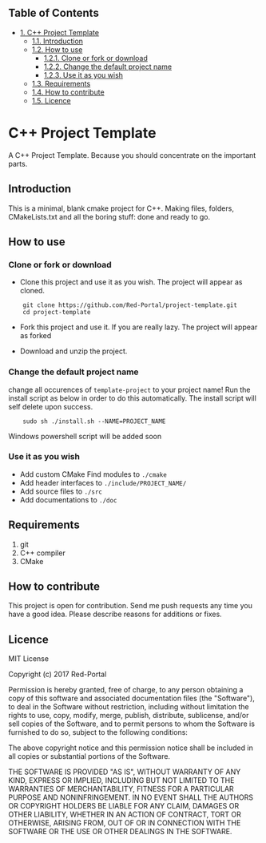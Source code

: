 <div id="table-of-contents">
<h2>Table of Contents</h2>
<div id="text-table-of-contents">
<ul>
<li><a href="#sec-1">1. C++ Project Template</a>
<ul>
<li><a href="#sec-1-1">1.1. Introduction</a></li>
<li><a href="#sec-1-2">1.2. How to use</a>
<ul>
<li><a href="#sec-1-2-1">1.2.1. Clone or fork or download</a></li>
<li><a href="#sec-1-2-2">1.2.2. Change the default project name</a></li>
<li><a href="#sec-1-2-3">1.2.3. Use it as you wish</a></li>
</ul>
</li>
<li><a href="#sec-1-3">1.3. Requirements</a></li>
<li><a href="#sec-1-4">1.4. How to contribute</a></li>
<li><a href="#sec-1-5">1.5. Licence</a></li>
</ul>
</li>
</ul>
</div>
</div>

# C++ Project Template<a id="sec-1" name="sec-1"></a>

A C++ Project Template. 
Because you should concentrate on the important parts.

## Introduction<a id="sec-1-1" name="sec-1-1"></a>

This is a minimal, blank cmake project for C++.
Making files, folders, CMakeLists.txt and all the boring stuff: done and ready to go.

## How to use<a id="sec-1-2" name="sec-1-2"></a>

### Clone or fork or download<a id="sec-1-2-1" name="sec-1-2-1"></a>

-   Clone this project and use it as you wish.
    The project will appear as cloned.

``` shell
    git clone https://github.com/Red-Portal/project-template.git
    cd project-template

```

-   Fork this project and use it. If you are really lazy.
    The project will appear as forked

-   Download and unzip the project.

### Change the default project name<a id="sec-1-2-2" name="sec-1-2-2"></a>

change all occurences of `template-project` to your project name!
Run the install script as below in order to do this automatically.
The install script will self delete upon success.

``` shell
	sudo sh ./install.sh --NAME=PROJECT_NAME
```

Windows powershell script will be added soon

### Use it as you wish<a id="sec-1-2-3" name="sec-1-2-3"></a>

-   Add custom CMake Find modules to `./cmake`
-   Add header interfaces to `./include/PROJECT_NAME/`
-   Add source files to `./src`
-   Add documentations to `./doc`

## Requirements<a id="sec-1-3" name="sec-1-3"></a>

1.  git
2.  C++ compiler
3.  CMake

## How to contribute<a id="sec-1-4" name="sec-1-4"></a>

This project is open for contribution.
Send me push requests any time you have a good idea.
Please describe reasons for additions or fixes.

## Licence<a id="sec-1-5" name="sec-1-5"></a>

MIT License

Copyright (c) 2017 Red-Portal

Permission is hereby granted, free of charge, to any person obtaining a copy
of this software and associated documentation files (the "Software"), to deal
in the Software without restriction, including without limitation the rights
to use, copy, modify, merge, publish, distribute, sublicense, and/or sell
copies of the Software, and to permit persons to whom the Software is
furnished to do so, subject to the following conditions:

The above copyright notice and this permission notice shall be included in all
copies or substantial portions of the Software.

THE SOFTWARE IS PROVIDED "AS IS", WITHOUT WARRANTY OF ANY KIND, EXPRESS OR
IMPLIED, INCLUDING BUT NOT LIMITED TO THE WARRANTIES OF MERCHANTABILITY,
FITNESS FOR A PARTICULAR PURPOSE AND NONINFRINGEMENT. IN NO EVENT SHALL THE
AUTHORS OR COPYRIGHT HOLDERS BE LIABLE FOR ANY CLAIM, DAMAGES OR OTHER
LIABILITY, WHETHER IN AN ACTION OF CONTRACT, TORT OR OTHERWISE, ARISING FROM,
OUT OF OR IN CONNECTION WITH THE SOFTWARE OR THE USE OR OTHER DEALINGS IN THE
SOFTWARE.
